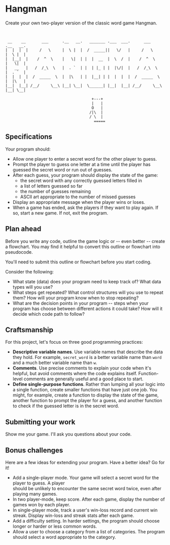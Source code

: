 # Hangman

Create your own two-player version of the classic word game Hangman.

```text


 __    __       ___      .__   __.   _______ .___  ___.      ___      .__   __.
|  |  |  |     /   \     |  \ |  |  /  _____||   \/   |     /   \     |  \ |  |
|  |__|  |    /  ^  \    |   \|  | |  |  __  |  \  /  |    /  ^  \    |   \|  |
|   __   |   /  /_\  \   |  . `  | |  | |_ | |  |\/|  |   /  /_\  \   |  . `  |
|  |  |  |  /  _____  \  |  |\   | |  |__| | |  |  |  |  /  _____  \  |  |\   |
|__|  |__| /__/     \__\ |__| \__|  \______| |__|  |__| /__/     \__\ |__| \__|

                                      +---+
                                      |   |
                                      O   |
                                     /|\  |
                                     / \  |
                                       =====

```

## Specifications

Your program should:

- Allow one player to enter a secret word for the other player to guess.
- Prompt the player to guess one letter at a time until the player has
  guessed the secret word or run out of guesses.
- After each guess, your program should display the state of the game:
  - the secret word with any correctly guessed letters filled in
  - a list of letters guessed so far
  - the number of guesses remaining
  - ASCII art appropriate to the number of missed guesses
- Display an appropriate message when the player wins or loses.
- When a game has ended, ask the players if they want to play again.
  If so, start a new game. If not, exit the program.

## Plan ahead

Before you write any code, outline the game logic or -- even better --
create a flowchart. You may find it helpful to convert this outline
or flowchart into pseudocode.

You'll need to submit this outline or flowchart before you start coding.

Consider the following:

- What state (data) does your program need to keep track of? What data
  types will you use?
- What steps get repeated? What control structures will you use to
  repeat them? How will your program know when to stop repeating?
- What are the decision points in your program -- steps when your
  program has choose between different actions it could take?
  How will it decide which code path to follow?

## Craftsmanship

For this project, let's focus on three good programming practices:

- **Descriptive variable names**. Use variable names that describe the data they hold.
  For example, `secret_word` is a better variable name than `word` and a much better
  variable name than `w`.
- **Comments**. Use precise comments to explain your code when it's helpful, but avoid
  comments where the code explains itself. Function-level comments are generally
  useful and a good place to start.
- **Define single-purpose functions**. Rather than lumping all your logic into a
  single function, create smaller functions that have just one job. You might,
  for example, create a function to display the state of the game, another function
  to prompt the player for a guess, and another function to check if the guessed letter
  is in the secret word.

## Submitting your work

Show me your game. I'll ask you questions about your code.

## Bonus challenges

Here are a few ideas for extending your program. Have a better idea? Go for it!

- Add a single-player mode. Your game will select a secret word for the player to guess. A player  
  should be unlikely to encounter the same secret word twice, even after playing many games.
- In two player-mode, keep score. After each game, display the number of games won by each player.
- In single-player mode, track a user's win-loss record and current win streak. Display win-loss and
  streak stats after each game.
- Add a difficulty setting. In harder settings, the program should choose longer or harder or less
  common words.
- Allow a user to choose a category from a list of categories. The program should select a word appropriate
  to the category.
